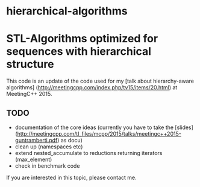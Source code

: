 # hierarchical-algorithms

STL-Algorithms optimized for sequences with hierarchical structure
==================================================================

This code is an update of the code used for my [talk about hierarchy-aware algorithms] (http://meetingcpp.com/index.php/tv15/items/20.html)  at MeetingC++ 2015.

TODO
----
- documentation of the core ideas (currently you have to take the [slides] (http://meetingcpp.com/tl_files/mcpp/2015/talks/meetingc++2015-guntramberti.pdf)  as docu)
- clean up (namespaces etc)
- extend nested_accumulate to reductions returning iterators (max_element)
- check in benchmark code

If you are interested in this topic, please contact me.
